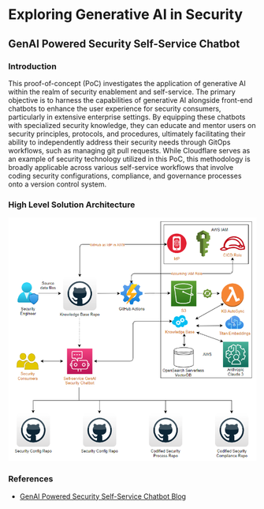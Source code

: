 # Exploring Generative AI in Security

## GenAI Powered Security Self-Service Chatbot

### Introduction

This proof-of-concept (PoC) investigates the application of generative AI within the realm of security enablement and self-service. The primary objective is to harness the capabilities of generative AI alongside front-end chatbots to enhance the user experience for security consumers, particularly in extensive enterprise settings. By equipping these chatbots with specialized security knowledge, they can educate and mentor users on security principles, protocols, and procedures, ultimately facilitating their ability to independently address their security needs through GitOps workflows, such as managing git pull requests. While Cloudflare serves as an example of security technology utilized in this PoC, this methodology is broadly applicable across various self-service workflows that involve coding security configurations, compliance, and governance processes onto a version control system.

### High Level Solution Architecture

![High Level Solution Architecture](./resources/images/security_selfservice_chatbot_hlsa.png)

### References

- [GenAI Powered Security Self-Service Chatbot Blog](https://trantdai.github.io/blog/genai-security-selfservice-chatbot)